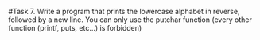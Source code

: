 #Task 7.
Write a program that prints the lowercase alphabet in reverse, followed by a new line.
You can only use the putchar function (every other function (printf, puts, etc…) is forbidden)
